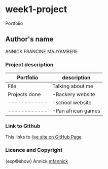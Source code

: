 # week1-project
 
Portfolio
## Author's name
 
ANNICK FRANCINE MAJYAMBERE

### Project description

 Portfolio   | description
-------------|--------------------
 File        | Talking about me
Projects done|-Backery website
|------------|-school website
|------------|-Pan african games
             

### Link to Github
 
 This links to [live site on GitHub Page](#github)

### Licence and Copyright

 {exp:copyright:show} Annick [mfannick](#github)





 
